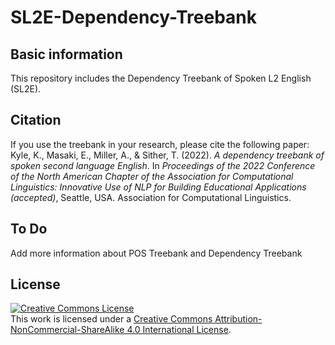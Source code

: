 # SL2E-Dependency-Treebank

## Basic information
This repository includes the Dependency Treebank of Spoken L2 English (SL2E).

## Citation
If you use the treebank in your research, please cite the following paper:
Kyle, K., Masaki, E., Miller, A., & Sither, T. (2022). *A dependency treebank of spoken second language English*. In *Proceedings of the 2022 Conference of the North American Chapter of the Association for Computational Linguistics: Innovative Use of NLP for Building Educational Applications (accepted)*, Seattle, USA. Association for Computational Linguistics.

## To Do
Add more information about POS Treebank and Dependency Treebank

## License
<a rel="license" href="http://creativecommons.org/licenses/by-nc-sa/4.0/"><img alt="Creative Commons License" style="border-width:0" src="https://i.creativecommons.org/l/by-nc-sa/4.0/88x31.png" /></a><br />This work is licensed under a <a rel="license" href="http://creativecommons.org/licenses/by-nc-sa/4.0/">Creative Commons Attribution-NonCommercial-ShareAlike 4.0 International License</a>.